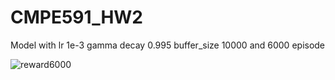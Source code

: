 # CMPE591_HW2

Model with lr 1e-3 gamma decay 0.995 buffer_size 10000 and 6000 episode

![reward6000](https://github.com/user-attachments/assets/9f04b08c-291e-4d51-bc95-a18c70e335cb)

